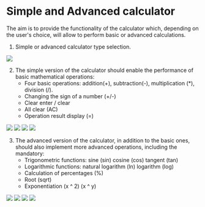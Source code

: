 # Simple and Advanced calculator

The aim is to provide the functionality of the calculator which, depending on the user's choice, will allow to perform basic or advanced calculations.

1) Simple or advanced calculator type selection.

![](/1.PNG)

2) The simple version of the calculator should enable the performance of basic mathematical operations:
    - Four basic operations: addition(+), subtraction(-), multiplication (*), division (/).
    - Changing the sign of a number (+/-)
    - Clear enter / clear
    - All clear (AC)
    - Operation result display (=)
 
![](/2.PNG) ![](/3.PNG)
![](/4.PNG) ![](/5.PNG)
 
3) The advanced version of the calculator, in addition to the basic ones, should also implement more advanced operations, including the mandatory:
    - Trigonometric functions: sine (sin) cosine (cos) tangent (tan)
    - Logarithmic functions: natural logarithm (ln) logarithm (log)
    - Calculation of percentages (%)
    - Root (sqrt)
    - Exponentiation (x ^ 2) (x ^ y)
    
![](/6.PNG) ![](/7.PNG)
![](/8.PNG) ![](/9.PNG)
